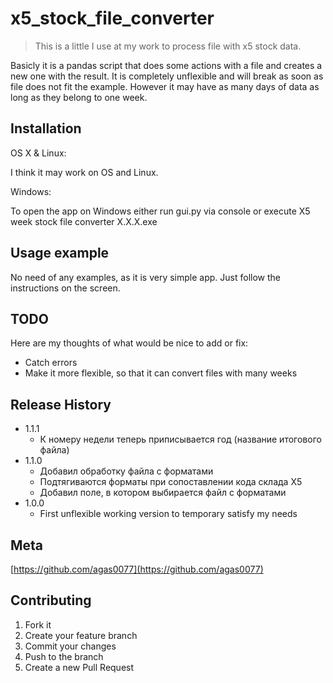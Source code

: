 # x5_stock_file_converter
> This is a little I use at my work to process file with x5 stock data.

Basicly it is a pandas script that does some actions with a file and creates a new one with the result. It is completely unflexible and will break as soon as file does not fit the example. However it may have as many days of data as long as they belong to one week.

## Installation

OS X & Linux:

I think it may work on OS and Linux.

Windows:

To open the app on Windows either run gui.py via console or execute X5 week stock file converter X.X.X.exe

## Usage example

No need of any examples, as it is very simple app. Just follow the instructions on the screen.

## TODO
Here are my thoughts of what would be nice to add or fix:

* Catch errors
* Make it more flexible, so that it can convert files with many weeks

## Release History

* 1.1.1
    * К номеру недели теперь приписывается год (название итогового файла)
* 1.1.0
    * Добавил обработку файла с форматами
    * Подтягиваются форматы при сопоставлении кода склада Х5
    * Добавил поле, в котором выбирается файл с форматами
* 1.0.0
    * First unflexible working version to temporary satisfy my needs

## Meta

[https://github.com/agas0077](https://github.com/agas0077)

## Contributing

1. Fork it
2. Create your feature branch
3. Commit your changes
4. Push to the branch
5. Create a new Pull Request
